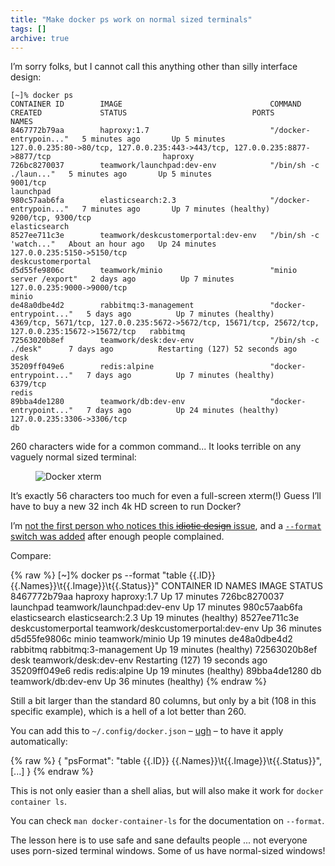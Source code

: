 ```yaml
---
title: "Make docker ps work on normal sized terminals"
tags: []
archive: true
---
```


I’m sorry folks, but I cannot call this anything other than silly interface design:

    [~]% docker ps
    CONTAINER ID        IMAGE                                 COMMAND                  CREATED             STATUS                            PORTS                                                                                                NAMES
    8467772b79aa        haproxy:1.7                           "/docker-entrypoin..."   5 minutes ago       Up 5 minutes                      127.0.0.235:80->80/tcp, 127.0.0.235:443->443/tcp, 127.0.0.235:8877->8877/tcp                         haproxy
    726bc8270037        teamwork/launchpad:dev-env            "/bin/sh -c ./laun..."   5 minutes ago       Up 5 minutes                      9001/tcp                                                                                             launchpad
    980c57aab6fa        elasticsearch:2.3                     "/docker-entrypoin..."   7 minutes ago       Up 7 minutes (healthy)            9200/tcp, 9300/tcp                                                                                   elasticsearch
    8527ee711c3e        teamwork/deskcustomerportal:dev-env   "/bin/sh -c 'watch..."   About an hour ago   Up 24 minutes                     127.0.0.235:5150->5150/tcp                                                                           deskcustomerportal
    d5d55fe9806c        teamwork/minio                        "minio server /export"   2 days ago          Up 7 minutes                      127.0.0.235:9000->9000/tcp                                                                           minio
    de48a0dbe4d2        rabbitmq:3-management                 "docker-entrypoint..."   5 days ago          Up 7 minutes (healthy)            4369/tcp, 5671/tcp, 127.0.0.235:5672->5672/tcp, 15671/tcp, 25672/tcp, 127.0.0.235:15672->15672/tcp   rabbitmq
    72563020b8ef        teamwork/desk:dev-env                 "/bin/sh -c ./desk"      7 days ago          Restarting (127) 52 seconds ago                                                                                                        desk
    35209ff049e6        redis:alpine                          "docker-entrypoint..."   7 days ago          Up 7 minutes (healthy)            6379/tcp                                                                                             redis
    89bba4de1280        teamwork/db:dev-env                   "docker-entrypoint..."   7 days ago          Up 24 minutes (healthy)           127.0.0.235:3306->3306/tcp                                                                           db

260 characters wide for a common command... It looks terrible on any vaguely
normal sized terminal:

<figure><img alt="Docker xterm" src="{% include_image ./_images/docker-wide.png %}"></figure>

It’s exactly 56 characters too much for even a full-screen xterm(!) Guess I’ll
have to buy a new 32 inch 4k HD screen to run Docker?

I’m [not the first person who notices this ~~idiotic design~~
issue](https://github.com/moby/moby/issues/7477), and a [`--format` switch was
added](https://github.com/moby/moby/pull/14699) after enough people complained.

Compare:

{% raw %}
    [~]% docker ps --format "table {{.ID}}  {{.Names}}\t{{.Image}}\t{{.Status}}"
    CONTAINER ID  NAMES                IMAGE                                 STATUS
    8467772b79aa  haproxy              haproxy:1.7                           Up 17 minutes
    726bc8270037  launchpad            teamwork/launchpad:dev-env            Up 17 minutes
    980c57aab6fa  elasticsearch        elasticsearch:2.3                     Up 19 minutes (healthy)
    8527ee711c3e  deskcustomerportal   teamwork/deskcustomerportal:dev-env   Up 36 minutes
    d5d55fe9806c  minio                teamwork/minio                        Up 19 minutes
    de48a0dbe4d2  rabbitmq             rabbitmq:3-management                 Up 19 minutes (healthy)
    72563020b8ef  desk                 teamwork/desk:dev-env                 Restarting (127) 19 seconds ago
    35209ff049e6  redis                redis:alpine                          Up 19 minutes (healthy)
    89bba4de1280  db                   teamwork/db:dev-env                   Up 36 minutes (healthy)
{% endraw %}

Still a bit larger than the standard 80 columns, but only by a bit (108 in this
specific example), which is a hell of a lot better than 260.

You can add this to `~/.config/docker.json` – [ugh][json] – to have it apply
automatically:

{% raw %}
    {
        "psFormat": "table {{.ID}}  {{.Names}}\t{{.Image}}\t{{.Status}}",
        [...]
    }
{% endraw %}

This is not only easier than a shell alias, but will also make it work for
`docker container ls`.

You can check `man docker-container-ls` for the documentation on `--format`.

The lesson here is to use safe and sane defaults people ... not everyone uses
porn-sized terminal windows. Some of us have normal-sized windows!

[json]: /json-config.html
